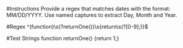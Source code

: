 #Instructions
Provide a regex that matches dates with the format: MM/DD/YYYY. Use named captures to extract Day, Month and Year.

#Regex
^(function)\s(?<fName>returnOne\(\))\s\{return\s(?<returnvalue>[0-9];)\}$


#Test Strings
function returnOne() {return 1;}